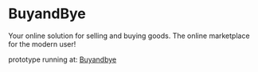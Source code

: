 # BuyandBye

  Your online solution for selling and buying goods. The online marketplace for the modern user!

  prototype running at: [Buyandbye](http://sthasam2.pythonanywhere.com/)
